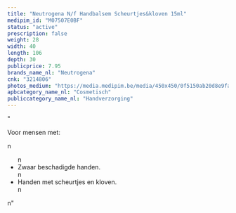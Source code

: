 ```yaml
---
title: "Neutrogena N/f Handbalsem Scheurtjes&kloven 15ml"
medipim_id: "M07507E0BF"
status: "active"
prescription: false
weight: 28
width: 40
length: 106
depth: 30
publicprice: 7.95
brands_name_nl: "Neutrogena"
cnk: "3214806"
photos_medium: "https://media.medipim.be/media/450x450/0f5150ab20d8e9fa2d9e5caed8b47e6e1f862277.jpg"
apbcategory_name_nl: "Cosmetisch"
publiccategory_name_nl: "Handverzorging"
---
```

"<p>Voor mensen met:</p>n<ul>n<li>Zwaar beschadigde handen.</li>n<li>Handen met scheurtjes en kloven.</li>n</ul>n"
